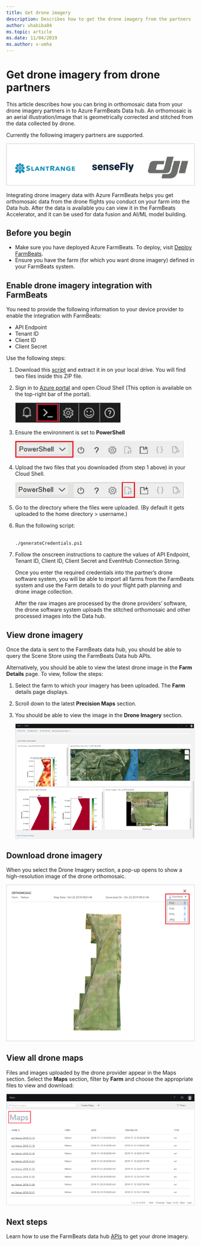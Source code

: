 ```yaml
---
title: Get drone imagery
description: Describes how to get the drone imagery from the partners
author: uhabiba04
ms.topic: article
ms.date: 11/04/2019
ms.author: v-umha
---
```


# Get drone imagery from drone partners

This article describes how you can bring in orthomosaic data from your drone imagery partners in to Azure FarmBeats Data hub. An orthomosaic is an aerial illustration/image that is geometrically corrected and stitched from the data collected by drone.

Currently the following imagery partners are supported.

  ![Project Farm Beats](./media/get-drone-imagery-from-drone-partner/drone-partner-1.png)

Integrating drone imagery data with Azure FarmBeats helps you get orthomosaic data from the drone flights you conduct on your farm into the Data hub. After the data is available you can view it in the FarmBeats Accelerator, and it can be used for data fusion and AI/ML model building.

## Before you begin

  - Make sure you have deployed Azure FarmBeats. To deploy, visit [Deploy FarmBeats](prepare-for-deployment.md).
  - Ensure you have the farm (for which you want drone imagery) defined in your FarmBeats system.

## Enable drone imagery integration with FarmBeats   

You need to provide the following information to your device provider to enable the integration with FarmBeats:  
 - API Endpoint  
 - Tenant ID  
 - Client ID  
 - Client Secret  

Use the following steps:

1. Download this [script](https://aka.ms/farmbeatspartnerscript) and extract it in on your local drive. You will find two files inside this ZIP file.  
2. Sign in to [Azure portal](https://portal.azure.com/) and open Cloud Shell (This option is available on the top-right bar of the portal).   

    ![Project Farm Beats](./media/get-drone-imagery-from-drone-partner/navigation-bar-1.png)

3. Ensure the environment is set to **PowerShell**

    ![Project Farm Beats](./media/get-drone-imagery-from-drone-partner/power-shell-new-1.png)

4. Upload the two files that you downloaded (from step 1 above) in your Cloud Shell.  

    ![Project Farm Beats](./media/get-drone-imagery-from-drone-partner/power-shell-two-1.png)

5. Go to the directory where the files were uploaded. (By default it gets uploaded to the home directory > username.)  
6. Run the following script:

    ```azurepowershell-interactive 

    ./generateCredentials.ps1   

    ```

7. Follow the onscreen instructions to capture the values of API Endpoint, Tenant ID, Client ID, Client Secret and EventHub Connection String.

    Once you enter the required credentials into the partner’s drone software system, you will be able to import all farms from the FarmBeats system and use the Farm details to do your flight path planning and drone image collection.

    After the raw images are processed by the drone providers’ software, the drone software system uploads the stitched orthomosaic and other processed images into the Data hub.

## View drone imagery

Once the data is sent to the FarmBeats data hub, you should be able to query the Scene Store using the FarmBeats Data hub APIs.

Alternatively, you should be able to view the latest drone image in the **Farm Details** page. To view, follow the steps:  

1. Select the farm to which your imagery has been uploaded. The **Farm** details page displays.
2. Scroll down to the latest **Precision Maps** section.
3. You should be able to view the image in the **Drone Imagery** section.

    ![Project Farm Beats](./media/get-drone-imagery-from-drone-partner/drone-imagery-1.png)

## Download drone imagery

When you select the Drone Imagery section, a pop-up opens to show a high-resolution image of the drone orthomosaic.

![Project Farm Beats](./media/get-drone-imagery-from-drone-partner/download-drone-imagery-1.png)

## View all drone maps

Files and images uploaded by the drone provider appear in the Maps section. Select the **Maps** section, filter by **Farm** and choose the appropriate files to view and download:

  ![Project Farm Beats](./media/get-drone-imagery-from-drone-partner/view-drone-maps-1.png)

## Next steps

Learn how to use the FarmBeats data hub [APIs](references-for-farmbeats.md#rest-api) to get your drone imagery.

